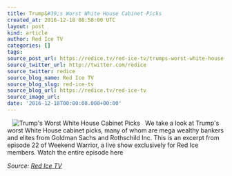 ```yaml
---
title: Trump&#39;s Worst White House Cabinet Picks
created_at: 2016-12-18 08:58:00 UTC
layout: post
kind: article
author: Red Ice TV
categories: []
tags: 
source_post_url: https://redice.tv/red-ice-tv/trumps-worst-white-house-cabinet-picks
source_twitter_url: http://twitter.com/redice
source_twitter: redice
source_blog_name: Red Ice TV
source_blog_slug: red-ice-tv
source_blog_url: https://redice.tv/red-ice-tv
source_image_url: 
date: '2016-12-18T00:00:00.000+00:00'
---
```

<img align="left" hspace="12" alt="Trump&#039;s Worst White House Cabinet Picks" src="https://rdice.net/a/c/t/16/RIL-ep22-Trumps-Worst-Cabinet-Picks.9cd7b47f.jpg"> We take a look at Trump's worst White House cabinet picks, many of whom are mega wealthy bankers and elites from Goldman Sachs and Rothschild Inc.
This is an excerpt from episode 22 of Weekend Warrior, a live show exclusively for Red Ice members. Watch the entire episode here<div class="">
    <i>Source: <a href="https://redice.tv/red-ice-tv">Red Ice TV</a></i>
</div>
